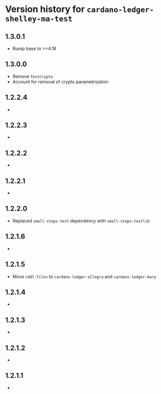 # Version history for `cardano-ledger-shelley-ma-test`

## 1.3.0.1

* Bump base to >=4.18

## 1.3.0.0

* Remove `TestCrypto`
* Account for removal of crypto parametrization

## 1.2.2.4

*

## 1.2.2.3

*

## 1.2.2.2

*

## 1.2.2.1

*

## 1.2.2.0

* Replaced `small-steps-test` dependency with `small-steps:testlib`

## 1.2.1.6

*

## 1.2.1.5

* Move `cddl-files` to `cardano-ledger-allegra` and `cardano-ledger-mary`

## 1.2.1.4

*

## 1.2.1.3

*

## 1.2.1.2

*

## 1.2.1.1

*

